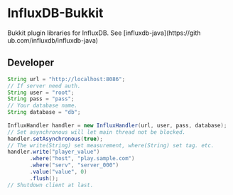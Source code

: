 # InfluxDB-Bukkit
Bukkit plugin libraries for InfluxDB. See [influxdb-java](https://gith
ub.com/influxdb/influxdb-java)

## Developer
```java
String url = "http://localhost:8086";
// If server need auth.
String user = "root";
String pass = "pass";
// Your database name.
String database = "db";
    
InfluxHandler handler = new InfluxHandler(url, user, pass, database);
// Set asynchronous will let main thread not be blocked.
handler.setAsynchronous(true);
// The write(String) set measurement, where(String) set tag. etc.
handler.write("player_value")
       .where("host", "play.sample.com")
       .where("serv", "server_000")
       .value("value", 0)
       .flush();
// Shutdown client at last.
```